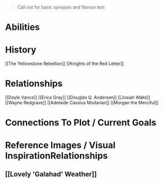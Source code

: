 > Call out for basic synopsis and flavour text

# Abilities

# History
[[The Yellowstone Rebellion]]
[[Knights of the Red Letter]]
# Relationships
[[Doyle Vance]]
[[Erica Gray]]
[[Douglas Q. Andersen]]
[[Josiah Wake]]
[[Wayne Redgrave]]
[[Adelaide Cassius Modarian]]
[[Morgan the Merciful]]
# Connections To Plot / Current Goals

# Reference Images / Visual InspirationRelationships
## [[Lovely 'Galahad' Weather]]